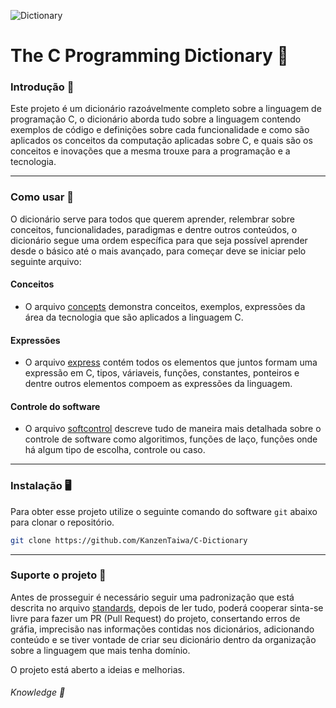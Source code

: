 ![Dictionary](./assets/Book-US_EN.png)  

# The C Programming Dictionary 📘 

### Introdução 📃 
 Este projeto é um dicionário razoávelmente completo sobre a linguagem de programação C, o dicionário aborda tudo sobre a linguagem contendo
exemplos de código e definições sobre cada funcionalidade e como são aplicados os conceitos da computação aplicadas sobre C,
e quais são os conceitos e inovações que a mesma trouxe para a programação e a tecnologia.
___

### Como usar 📖
 O dicionário serve para todos que querem aprender, relembrar sobre conceitos, funcionalidades, paradigmas e dentre outros conteúdos, o dicionário segue uma
ordem específica para que seja possível aprender desde o básico até o mais avançado, para começar deve se iniciar pelo seguinte arquivo:
 
#### Conceitos
 - O arquivo [concepts](./concepts.md) demonstra conceitos, exemplos, expressões da área da tecnologia que são aplicados a linguagem C.

#### Expressões
 - O arquivo [express](./express.md) contém todos os elementos que juntos formam uma expressão em C, tipos, váriaveis, funções, constantes, ponteiros
e dentre outros elementos compoem as expressões da linguagem.
 
#### Controle do software
 - O arquivo [softcontrol](./softcontrol.md) descreve tudo de maneira mais detalhada sobre o controle de software como algoritimos, funções de laço, funções
onde há algum tipo de escolha, controle ou caso.
___

### Instalação 🖥️
 Para obter esse projeto utilize o seguinte comando do software `git` abaixo para clonar o repositório. 

```sh
git clone https://github.com/KanzenTaiwa/C-Dictionary
```
___

### Suporte o projeto 💪

 Antes de prosseguir é necessário seguir uma padronização que está descrita no arquivo [standards](./standard.md), depois de ler tudo, poderá cooperar
sinta-se livre para fazer um PR (Pull Request) do projeto, consertando erros de gráfia, imprecisão nas informações contidas 
nos dicionários, adicionando conteúdo e se tiver vontade de criar seu dicionário dentro da organização sobre a linguagem que mais tenha domínio.


 O projeto está aberto a ideias e melhorias.

###### Knowledge 🧠
